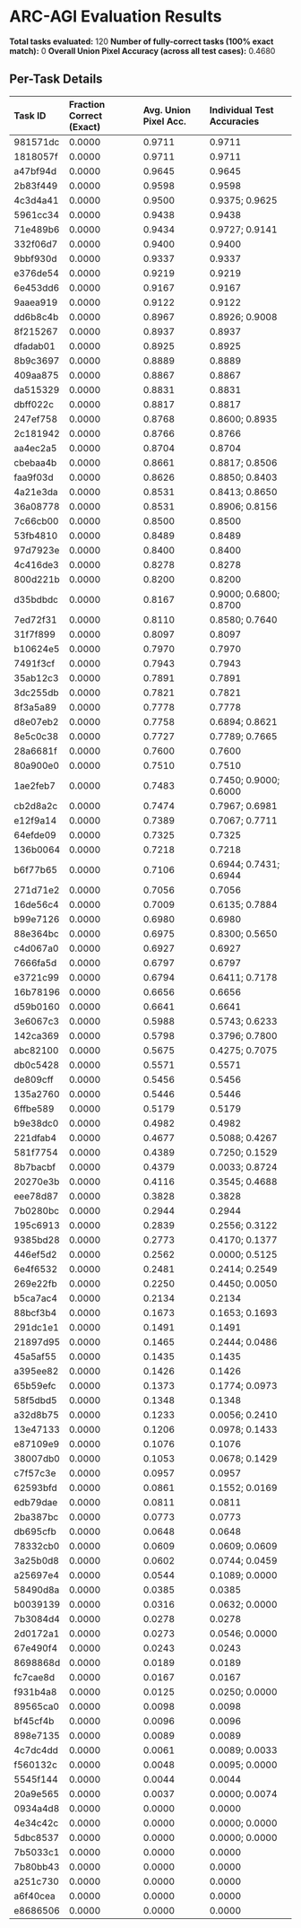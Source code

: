 # ARC-AGI Evaluation Results

**Total tasks evaluated:** 120
**Number of fully-correct tasks (100% exact match):** 0
**Overall Union Pixel Accuracy (across all test cases):** 0.4680

## Per-Task Details

| Task ID | Fraction Correct (Exact) | Avg. Union Pixel Acc. | Individual Test Accuracies |
|:---|:---------------------|:--------------------|:-------------------------|
| 981571dc | 0.0000 | 0.9711 | 0.9711 |
| 1818057f | 0.0000 | 0.9711 | 0.9711 |
| a47bf94d | 0.0000 | 0.9645 | 0.9645 |
| 2b83f449 | 0.0000 | 0.9598 | 0.9598 |
| 4c3d4a41 | 0.0000 | 0.9500 | 0.9375; 0.9625 |
| 5961cc34 | 0.0000 | 0.9438 | 0.9438 |
| 71e489b6 | 0.0000 | 0.9434 | 0.9727; 0.9141 |
| 332f06d7 | 0.0000 | 0.9400 | 0.9400 |
| 9bbf930d | 0.0000 | 0.9337 | 0.9337 |
| e376de54 | 0.0000 | 0.9219 | 0.9219 |
| 6e453dd6 | 0.0000 | 0.9167 | 0.9167 |
| 9aaea919 | 0.0000 | 0.9122 | 0.9122 |
| dd6b8c4b | 0.0000 | 0.8967 | 0.8926; 0.9008 |
| 8f215267 | 0.0000 | 0.8937 | 0.8937 |
| dfadab01 | 0.0000 | 0.8925 | 0.8925 |
| 8b9c3697 | 0.0000 | 0.8889 | 0.8889 |
| 409aa875 | 0.0000 | 0.8867 | 0.8867 |
| da515329 | 0.0000 | 0.8831 | 0.8831 |
| dbff022c | 0.0000 | 0.8817 | 0.8817 |
| 247ef758 | 0.0000 | 0.8768 | 0.8600; 0.8935 |
| 2c181942 | 0.0000 | 0.8766 | 0.8766 |
| aa4ec2a5 | 0.0000 | 0.8704 | 0.8704 |
| cbebaa4b | 0.0000 | 0.8661 | 0.8817; 0.8506 |
| faa9f03d | 0.0000 | 0.8626 | 0.8850; 0.8403 |
| 4a21e3da | 0.0000 | 0.8531 | 0.8413; 0.8650 |
| 36a08778 | 0.0000 | 0.8531 | 0.8906; 0.8156 |
| 7c66cb00 | 0.0000 | 0.8500 | 0.8500 |
| 53fb4810 | 0.0000 | 0.8489 | 0.8489 |
| 97d7923e | 0.0000 | 0.8400 | 0.8400 |
| 4c416de3 | 0.0000 | 0.8278 | 0.8278 |
| 800d221b | 0.0000 | 0.8200 | 0.8200 |
| d35bdbdc | 0.0000 | 0.8167 | 0.9000; 0.6800; 0.8700 |
| 7ed72f31 | 0.0000 | 0.8110 | 0.8580; 0.7640 |
| 31f7f899 | 0.0000 | 0.8097 | 0.8097 |
| b10624e5 | 0.0000 | 0.7970 | 0.7970 |
| 7491f3cf | 0.0000 | 0.7943 | 0.7943 |
| 35ab12c3 | 0.0000 | 0.7891 | 0.7891 |
| 3dc255db | 0.0000 | 0.7821 | 0.7821 |
| 8f3a5a89 | 0.0000 | 0.7778 | 0.7778 |
| d8e07eb2 | 0.0000 | 0.7758 | 0.6894; 0.8621 |
| 8e5c0c38 | 0.0000 | 0.7727 | 0.7789; 0.7665 |
| 28a6681f | 0.0000 | 0.7600 | 0.7600 |
| 80a900e0 | 0.0000 | 0.7510 | 0.7510 |
| 1ae2feb7 | 0.0000 | 0.7483 | 0.7450; 0.9000; 0.6000 |
| cb2d8a2c | 0.0000 | 0.7474 | 0.7967; 0.6981 |
| e12f9a14 | 0.0000 | 0.7389 | 0.7067; 0.7711 |
| 64efde09 | 0.0000 | 0.7325 | 0.7325 |
| 136b0064 | 0.0000 | 0.7218 | 0.7218 |
| b6f77b65 | 0.0000 | 0.7106 | 0.6944; 0.7431; 0.6944 |
| 271d71e2 | 0.0000 | 0.7056 | 0.7056 |
| 16de56c4 | 0.0000 | 0.7009 | 0.6135; 0.7884 |
| b99e7126 | 0.0000 | 0.6980 | 0.6980 |
| 88e364bc | 0.0000 | 0.6975 | 0.8300; 0.5650 |
| c4d067a0 | 0.0000 | 0.6927 | 0.6927 |
| 7666fa5d | 0.0000 | 0.6797 | 0.6797 |
| e3721c99 | 0.0000 | 0.6794 | 0.6411; 0.7178 |
| 16b78196 | 0.0000 | 0.6656 | 0.6656 |
| d59b0160 | 0.0000 | 0.6641 | 0.6641 |
| 3e6067c3 | 0.0000 | 0.5988 | 0.5743; 0.6233 |
| 142ca369 | 0.0000 | 0.5798 | 0.3796; 0.7800 |
| abc82100 | 0.0000 | 0.5675 | 0.4275; 0.7075 |
| db0c5428 | 0.0000 | 0.5571 | 0.5571 |
| de809cff | 0.0000 | 0.5456 | 0.5456 |
| 135a2760 | 0.0000 | 0.5446 | 0.5446 |
| 6ffbe589 | 0.0000 | 0.5179 | 0.5179 |
| b9e38dc0 | 0.0000 | 0.4982 | 0.4982 |
| 221dfab4 | 0.0000 | 0.4677 | 0.5088; 0.4267 |
| 581f7754 | 0.0000 | 0.4389 | 0.7250; 0.1529 |
| 8b7bacbf | 0.0000 | 0.4379 | 0.0033; 0.8724 |
| 20270e3b | 0.0000 | 0.4116 | 0.3545; 0.4688 |
| eee78d87 | 0.0000 | 0.3828 | 0.3828 |
| 7b0280bc | 0.0000 | 0.2944 | 0.2944 |
| 195c6913 | 0.0000 | 0.2839 | 0.2556; 0.3122 |
| 9385bd28 | 0.0000 | 0.2773 | 0.4170; 0.1377 |
| 446ef5d2 | 0.0000 | 0.2562 | 0.0000; 0.5125 |
| 6e4f6532 | 0.0000 | 0.2481 | 0.2414; 0.2549 |
| 269e22fb | 0.0000 | 0.2250 | 0.4450; 0.0050 |
| b5ca7ac4 | 0.0000 | 0.2134 | 0.2134 |
| 88bcf3b4 | 0.0000 | 0.1673 | 0.1653; 0.1693 |
| 291dc1e1 | 0.0000 | 0.1491 | 0.1491 |
| 21897d95 | 0.0000 | 0.1465 | 0.2444; 0.0486 |
| 45a5af55 | 0.0000 | 0.1435 | 0.1435 |
| a395ee82 | 0.0000 | 0.1426 | 0.1426 |
| 65b59efc | 0.0000 | 0.1373 | 0.1774; 0.0973 |
| 58f5dbd5 | 0.0000 | 0.1348 | 0.1348 |
| a32d8b75 | 0.0000 | 0.1233 | 0.0056; 0.2410 |
| 13e47133 | 0.0000 | 0.1206 | 0.0978; 0.1433 |
| e87109e9 | 0.0000 | 0.1076 | 0.1076 |
| 38007db0 | 0.0000 | 0.1053 | 0.0678; 0.1429 |
| c7f57c3e | 0.0000 | 0.0957 | 0.0957 |
| 62593bfd | 0.0000 | 0.0861 | 0.1552; 0.0169 |
| edb79dae | 0.0000 | 0.0811 | 0.0811 |
| 2ba387bc | 0.0000 | 0.0773 | 0.0773 |
| db695cfb | 0.0000 | 0.0648 | 0.0648 |
| 78332cb0 | 0.0000 | 0.0609 | 0.0609; 0.0609 |
| 3a25b0d8 | 0.0000 | 0.0602 | 0.0744; 0.0459 |
| a25697e4 | 0.0000 | 0.0544 | 0.1089; 0.0000 |
| 58490d8a | 0.0000 | 0.0385 | 0.0385 |
| b0039139 | 0.0000 | 0.0316 | 0.0632; 0.0000 |
| 7b3084d4 | 0.0000 | 0.0278 | 0.0278 |
| 2d0172a1 | 0.0000 | 0.0273 | 0.0546; 0.0000 |
| 67e490f4 | 0.0000 | 0.0243 | 0.0243 |
| 8698868d | 0.0000 | 0.0189 | 0.0189 |
| fc7cae8d | 0.0000 | 0.0167 | 0.0167 |
| f931b4a8 | 0.0000 | 0.0125 | 0.0250; 0.0000 |
| 89565ca0 | 0.0000 | 0.0098 | 0.0098 |
| bf45cf4b | 0.0000 | 0.0096 | 0.0096 |
| 898e7135 | 0.0000 | 0.0089 | 0.0089 |
| 4c7dc4dd | 0.0000 | 0.0061 | 0.0089; 0.0033 |
| f560132c | 0.0000 | 0.0048 | 0.0095; 0.0000 |
| 5545f144 | 0.0000 | 0.0044 | 0.0044 |
| 20a9e565 | 0.0000 | 0.0037 | 0.0000; 0.0074 |
| 0934a4d8 | 0.0000 | 0.0000 | 0.0000 |
| 4e34c42c | 0.0000 | 0.0000 | 0.0000; 0.0000 |
| 5dbc8537 | 0.0000 | 0.0000 | 0.0000; 0.0000 |
| 7b5033c1 | 0.0000 | 0.0000 | 0.0000 |
| 7b80bb43 | 0.0000 | 0.0000 | 0.0000 |
| a251c730 | 0.0000 | 0.0000 | 0.0000 |
| a6f40cea | 0.0000 | 0.0000 | 0.0000 |
| e8686506 | 0.0000 | 0.0000 | 0.0000 |
